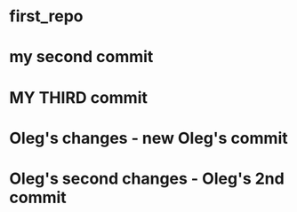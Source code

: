 # first_repo
# my second commit
# MY THIRD commit
# Oleg's changes - new Oleg's commit
# Oleg's second changes - Oleg's 2nd commit